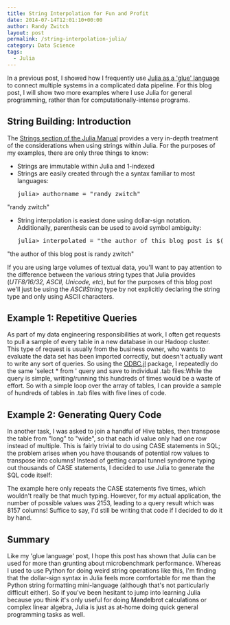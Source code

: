 ```yaml
---
title: String Interpolation for Fun and Profit
date: 2014-07-14T12:01:10+00:00
author: Randy Zwitch
layout: post
permalink: /string-interpolation-julia/
category: Data Science
tags:
  - Julia
---
```

In a previous post, I showed how I frequently use <a title="Using Julia As A ‘Glue’ Language" href="http://randyzwitch.com/julia-odbc-jl/" target="_blank">Julia as a 'glue' language</a> to connect multiple systems in a complicated data pipeline. For this blog post, I will show two more examples where I use Julia for general programming, rather than for computationally-intense programs.

## String Building: Introduction

The <a title="Julia Documentation - Strings" href="http://docs.julialang.org/en/latest/manual/strings/" target="_blank">Strings section of the Julia Manual</a> provides a very in-depth treatment of the considerations when using strings within Julia. For the purposes of my examples, there are only three things to know:

  * Strings are immutable within Julia and 1-indexed
  * Strings are easily created through the a syntax familiar to most languages:
    <pre>julia&gt; authorname = "randy zwitch"
"randy zwitch"</pre>

  * String interpolation is easiest done using dollar-sign notation. Additionally, parenthesis can be used to avoid symbol ambiguity:
    <pre>julia&gt; interpolated = "the author of this blog post is $(authorname)"
"the author of this blog post is randy zwitch"</pre>

If you are using large volumes of textual data, you'll want to pay attention to the difference between the various string types that Julia provides (_UTF8/16/32, ASCII, Unicode, etc_), but for the purposes of this blog post we'll just be using the _ASCIIString_ type by not explicitly declaring the string type and only using ASCII characters.

## Example 1: Repetitive Queries

As part of my data engineering responsibilities at work, I often get requests to pull a sample of every table in a new database in our Hadoop cluster. This type of request is usually from the business owner, who wants to evaluate the data set has been imported correctly, but doesn't actually want to write any sort of queries. So using the <a title="Julia ODBC" href="https://github.com/quinnj/ODBC.jl" target="_blank">ODBC.jl</a> package, I repeatedly do the same 'select * from <tablename>' query and save to individual .tab files:While the query is simple, writing/running this hundreds of times would be a waste of effort. So with a simple loop over the array of tables, I can provide a sample of hundreds of tables in .tab files with five lines of code.



## Example 2: Generating Query Code

In another task, I was asked to join a handful of Hive tables, then transpose the table from "long" to "wide", so that each id value only had one row instead of multiple. This is fairly trivial to do using CASE statements in SQL; the problem arises when you have thousands of potential row values to transpose into columns! Instead of getting carpal tunnel syndrome typing out thousands of CASE statements, I decided to use Julia to generate the SQL code itself:

The example here only repeats the CASE statements five times, which wouldn't really be that much typing. However, for my actual application, the number of possible values was 2153, leading to a query result which was 8157 columns! Suffice to say, I'd still be writing that code if I decided to do it by hand.

## Summary

Like my 'glue language' post, I hope this post has shown that Julia can be used for more than grunting about microbenchmark performance. Whereas I used to use Python for doing weird string operations like this, I'm finding that the dollar-sign syntax in Julia feels more comfortable for me than the Python string formatting mini-language (although that's not particularly difficult either). So if you've been hesitant to jump into learning Julia because you think it's only useful for doing <span style="color: #000000;">Mandelbrot calculations</span> or complex linear algebra, Julia is just as at-home doing quick general programming tasks as well.
